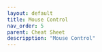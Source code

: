 ```yaml
---
layout: default
title: Mouse Control
nav_order: 5
parent: Cheat Sheet
descripption: "Mouse Control"
---
```

